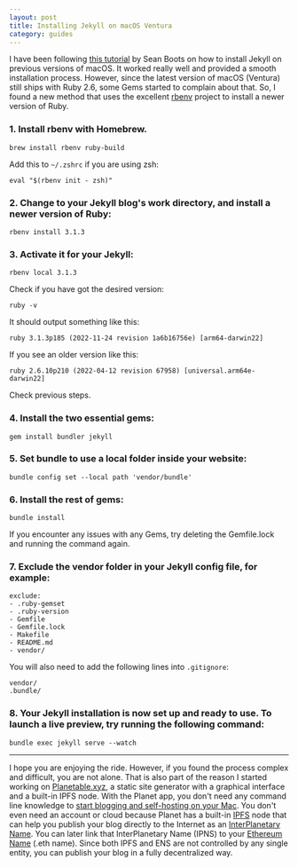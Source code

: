 ```yaml
---
layout: post
title: Installing Jekyll on macOS Ventura
category: guides
---
```


I have been following [this tutorial](https://sboots.ca/2021/07/20/installing-jekyll-locally-on-macos-big-sur/) by Sean Boots on how to install Jekyll on previous versions of macOS. It worked really well and provided a smooth installation process. However, since the latest version of macOS (Ventura) still ships with Ruby 2.6, some Gems started to complain about that. So, I found a new method that uses the excellent [rbenv](https://github.com/rbenv/rbenv) project to install a newer version of Ruby.

### 1. Install rbenv with Homebrew.

```
brew install rbenv ruby-build
```

Add this to `~/.zshrc` if you are using zsh:

```
eval "$(rbenv init - zsh)"
```

### 2. Change to your Jekyll blog's work directory, and install a newer version of Ruby:

```
rbenv install 3.1.3
```

### 3. Activate it for your Jekyll:

```
rbenv local 3.1.3
```

Check if you have got the desired version:

```
ruby -v
```

It should output something like this:

```
ruby 3.1.3p185 (2022-11-24 revision 1a6b16756e) [arm64-darwin22]
```

If you see an older version like this:

```
ruby 2.6.10p210 (2022-04-12 revision 67958) [universal.arm64e-darwin22]
```

Check previous steps.

### 4. Install the two essential gems:

```
gem install bundler jekyll
```

### 5. Set bundle to use a local folder inside your website:

```
bundle config set --local path 'vendor/bundle'
```

### 6. Install the rest of gems:

```
bundle install
```

If you encounter any issues with any Gems, try deleting the Gemfile.lock and running the command again.

### 7. Exclude the vendor folder in your Jekyll config file, for example:

```
exclude:
- .ruby-gemset
- .ruby-version
- Gemfile
- Gemfile.lock
- Makefile
- README.md
- vendor/
```

You will also need to add the following lines into `.gitignore`:

```
vendor/
.bundle/
```

### 8. Your Jekyll installation is now set up and ready to use. To launch a live preview, try running the following command:

```
bundle exec jekyll serve --watch
```

---

I hope you are enjoying the ride. However, if you found the process complex and difficult, you are not alone. That is also part of the reason I started working on <a href="https://planetable.xyz/" target="_blank">Planetable.xyz</a>, a static site generator with a graphical interface and a built-in IPFS node. With the Planet app, you don't need any command line knowledge to <a href="https://planetable.xyz/guides/">start blogging and self-hosting on your Mac</a>. You don't even need an account or cloud because Planet has a built-in <a href="https://ipfs.io/" target="_blank">IPFS</a> node that can help you publish your blog directly to the Internet as an <a href="https://docs.ipfs.tech/concepts/ipns/" target="_blank">InterPlanetary Name</a>. You can later link that InterPlanetary Name (IPNS) to your <a href="https://ens.domains/" target="_blank">Ethereum Name</a> (.eth name). Since both IPFS and ENS are not controlled by any single entity, you can publish your blog in a fully decentralized way.
